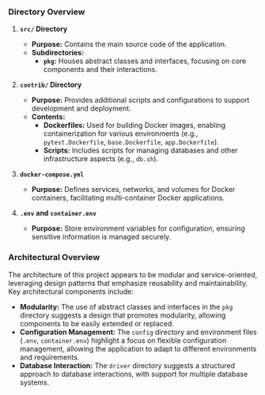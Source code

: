 
### Directory Overview

1. **`src/` Directory**
   - **Purpose:** Contains the main source code of the application.
   - **Subdirectories:**
     - **`pkg`:** Houses abstract classes and interfaces, focusing on core components and their interactions.

2. **`contrib/` Directory**
   - **Purpose:** Provides additional scripts and configurations to support development and deployment.
   - **Contents:**
     - **Dockerfiles:** Used for building Docker images, enabling containerization for various environments (e.g., `pytest.Dockerfile`, `base.Dockerfile`, `app.Dockerfile`).
     - **Scripts:** Includes scripts for managing databases and other infrastructure aspects (e.g., `db.sh`).

3. **`docker-compose.yml`**
   - **Purpose:** Defines services, networks, and volumes for Docker containers, facilitating multi-container Docker applications.

4. **`.env` and `container.env`**
   - **Purpose:** Store environment variables for configuration, ensuring sensitive information is managed securely.

### Architectural Overview

The architecture of this project appears to be modular and service-oriented, leveraging design patterns that emphasize reusability and maintainability. Key architectural components include:

- **Modularity:** The use of abstract classes and interfaces in the `pkg` directory suggests a design that promotes modularity, allowing components to be easily extended or replaced.
- **Configuration Management:** The `config` directory and environment files (`.env`, `container.env`) highlight a focus on flexible configuration management, allowing the application to adapt to different environments and requirements.
- **Database Interaction:** The `driver` directory suggests a structured approach to database interactions, with support for multiple database systems.
